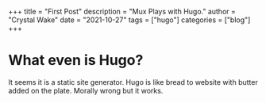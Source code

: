 +++
title = "First Post"
description = "Mux Plays with Hugo."
author = "Crystal Wake"
date = "2021-10-27"
tags = ["hugo"]
categories = ["blog"]
+++


# What even is Hugo? 

It seems it is a static site generator. Hugo is like bread to website with butter added on the plate. Morally wrong but it works. 